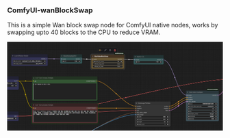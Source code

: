 ### ComfyUI-wanBlockSwap
This is a simple Wan block swap node for ComfyUI native nodes, works by swapping upto 40 blocks to the CPU to reduce VRAM.

![image](./samples/usage.png)